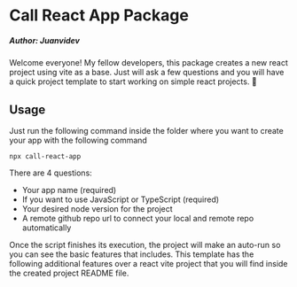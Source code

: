 # Call React App Package

##### Author: Juanvidev

Welcome everyone! My fellow developers, this package creates a new react project using vite as a base. Just will ask a few questions and you will have a quick project template to start working on simple react projects. &#127775;

## Usage

Just run the following command inside the folder where you want to create your app with the following command

`npx call-react-app`

There are 4 questions:

- Your app name (required)
- If you want to use JavaScript or TypeScript (required)
- Your desired node version for the project
- A remote github repo url to connect your local and remote repo automatically

Once the script finishes its execution, the project will make an auto-run so you can see the basic features that includes. This template has the following additional features over a react vite project that you will find inside the created project README file.
